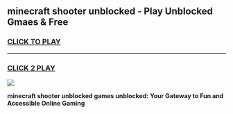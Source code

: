 
## minecraft shooter unblocked - Play Unblocked Gmaes & Free
<h3>
<a href="https://news.freeplayer.one?title=minecraft_shooter_unblocked&ref=16F">CLICK TO PLAY</a></h3>
<hr>

<h3>
<a href="https://news.freeplayer.one?title=minecraft_shooter_unblocked&ref=16F">CLICK 2 PLAY</a>
  
</h3>

<a href="https://news.freeplayer.one?title=minecraft_shooter_unblocked&ref=16F/"><img src="https://clearcache.store/games.png"></a>


**minecraft shooter unblocked games unblocked: Your Gateway to Fun and Accessible Online Gaming**
